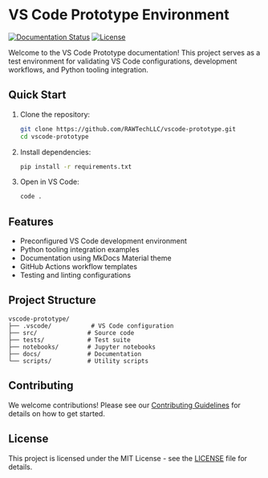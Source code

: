 # VS Code Prototype Environment

[![Documentation Status](https://img.shields.io/github/actions/workflow/status/RAWTechLLC/vscode-prototype/docs.yml?label=docs)](https://rawtechllc.github.io/vscode-prototype/)
[![License](https://img.shields.io/github/license/RAWTechLLC/vscode-prototype)](https://github.com/RAWTechLLC/vscode-prototype/blob/main/LICENSE)

Welcome to the VS Code Prototype documentation! This project serves as a test environment for validating VS Code configurations, development workflows, and Python tooling integration.

## Quick Start

1. Clone the repository:
   ```bash
   git clone https://github.com/RAWTechLLC/vscode-prototype.git
   cd vscode-prototype
   ```

2. Install dependencies:
   ```bash
   pip install -r requirements.txt
   ```

3. Open in VS Code:
   ```bash
   code .
   ```

## Features

- Preconfigured VS Code development environment
- Python tooling integration examples
- Documentation using MkDocs Material theme
- GitHub Actions workflow templates
- Testing and linting configurations

## Project Structure

```
vscode-prototype/
├── .vscode/           # VS Code configuration
├── src/              # Source code
├── tests/            # Test suite
├── notebooks/        # Jupyter notebooks
├── docs/             # Documentation
└── scripts/          # Utility scripts
```

## Contributing

We welcome contributions! Please see our [Contributing Guidelines](contributing/guidelines.md) for details on how to get started.

## License

This project is licensed under the MIT License - see the [LICENSE](https://github.com/RAWTechLLC/vscode-prototype/blob/main/LICENSE) file for details.
